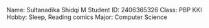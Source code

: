 Name: Sultanadika Shidqi M
Student ID: 2406365326
Class: PBP KKI
Hobby: Sleep, Reading comics
Major: Computer Science
